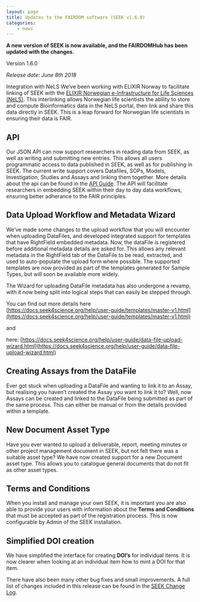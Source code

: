 ```yaml
---
layout: page
title: Updates to the FAIRDOM software (SEEK v1.6.0)
categories:
    - news
---
```


**A new version of SEEK is now available, and the FAIRDOMHub has been updated with the changes.** 

Version 1.6.0

_Release date: June 8th 2018_

Integration with NeLS
We’ve been working with ELIXIR Norway to facilitate linking of SEEK with the [ELIXIR Norwegian e-Infrastructure for Life Sciences (NeLS)](https://nels.bioinfo.no/). This interlinking allows Norwegian life scientists the ability to store and compute Bioinformatics data in the NeLS portal, then link and share this data directly in SEEK. This is a leap forward for Norwegian life scientists in ensuring their data is FAIR.

## API

Our JSON API can now support researchers in reading data from SEEK, as well as writing and submitting new entries. 
This allows all users programmatic access to data published in SEEK, as well as for publishing in SEEK. 
The current write support covers Datafiles, SOPs, Models, Investigation, Studies and Assays and linking them together. 
More details about the api can be found in the [API Guide](http://docs.seek4science.org/help/user-guide/api.html). The API will facilitate researchers in embedding SEEK within their day to day data workflows, ensuring better adherance to the FAIR principles.

## Data Upload Workflow and Metadata Wizard

We’ve made some changes to the upload workflow that you will encounter when uploading DataFiles, and developed integrated support for templates that have RightField embedded metadata. Now, the dataFile is registered before additional metadata details are asked for. This allows any relevant metadata in the RightField tab of the DataFile to be read, extracted, and used to auto-populate the upload form where possible. The supported templates are now provided as part of the templates generated for Sample Types, but will soon be available more widely.

The Wizard for uploading DataFile metadata has also undergone a revamp, with it now being split into logical steps that can easily be stepped through.

You can find out more details here [https://docs.seek4science.org/help/user-guide/templates/master-v1.html](https://docs.seek4science.org/help/user-guide/templates/master-v1.html)

and

here: [https://docs.seek4science.org/help/user-guide/data-file-upload-wizard.html](https://docs.seek4science.org/help/user-guide/data-file-upload-wizard.html)

## Creating Assays from the DataFile

Ever got stuck when uploading a DataFile and wanting to link it to an Assay, 
but realising you haven’t created the Assay you want to link it to? Well, 
now Assays can be created and linked to the DataFile being submitted as part of the same process. 
This can either be manual or from the details provided within a template.

## New Document Asset Type

Have you ever wanted to upload a deliverable, report, meeting minutes or other project management document in SEEK, but not felt there was a suitable asset type? We have now created support for a new Document asset type. This allows you to catalogue general documents that do not fit as other asset types.

## Terms and Conditions

When you install and manage your own SEEK, it is important you are also able to provide your users with information about the **Terms and Conditions** that must be accepted as part of the registration process. This is now configurable by Admin of the SEEK installation.

## Simplified DOI creation

We have simplified the interface for creating **DOI’s** for individual items. It is now clearer when looking at an individual item how to mint a DOI for that item.

There have also been many other bug fixes and small improvements. 
A full list of changes included in this release can be found in the [SEEK Change Log](https://docs.seek4science.org/tech/releases#version-160).